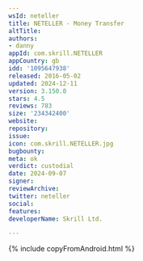 ```yaml
---
wsId: neteller
title: NETELLER - Money Transfer
altTitle: 
authors:
- danny
appId: com.skrill.NETELLER
appCountry: gb
idd: '1095647938'
released: 2016-05-02
updated: 2024-12-11
version: 3.150.0
stars: 4.5
reviews: 783
size: '234342400'
website: 
repository: 
issue: 
icon: com.skrill.NETELLER.jpg
bugbounty: 
meta: ok
verdict: custodial
date: 2024-09-07
signer: 
reviewArchive: 
twitter: neteller
social: 
features: 
developerName: Skrill Ltd.

---
```


{% include copyFromAndroid.html %}